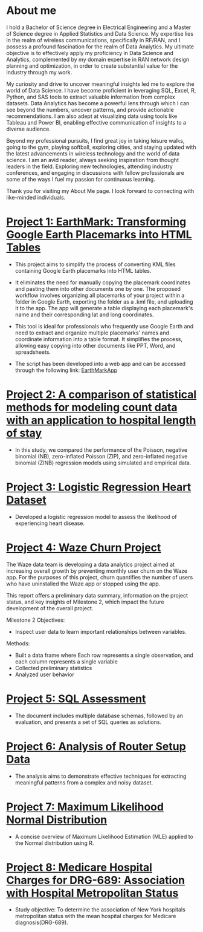 # About me

I hold a Bachelor of Science degree in Electrical Engineering and a Master of Science degree in Applied Statistics and Data Science. My expertise lies in the realm of wireless communications, specifically in RF/RAN, and I possess a profound fascination for the realm of Data Analytics. My ultimate objective is to effectively apply my proficiency in Data Science and Analytics, complemented by my domain expertise in RAN network design planning and optimization, in order to create substantial value for the industry through my work.

My curiosity and drive to uncover meaningful insights led me to explore the world of Data Science. I have become proficient in leveraging SQL, Excel, R, Python, and SAS tools to extract valuable information from complex datasets. Data Analytics has become a powerful lens through which I can see beyond the numbers, uncover patterns, and provide actionable recommendations. I am also adept at visualizing data using tools like Tableau and Power BI, enabling effective communication of insights to a diverse audience.

Beyond my professional pursuits, I find great joy in taking leisure walks, going to the gym, playing softball, exploring cities, and staying updated with the latest advancements in wireless technology and the world of data science. I am an avid reader, always seeking inspiration from thought leaders in the field. Exploring new technologies, attending industry conferences, and engaging in discussions with fellow professionals are some of the ways I fuel my passion for continuous learning.

Thank you for visiting my About Me page. I look forward to connecting with like-minded individuals.

# [Project 1: EarthMark: Transforming Google Earth Placemarks into HTML Tables](https://github.com/gustavofernandezlembert/Placemarks.KML_TO_HTML)

* This project aims to simplify the process of converting KML files containing Google Earth placemarks into HTML tables.
  
* It eliminates the need for manually copying the placemark coordinates and pasting them into other documents one by one. The proposed workflow involves organizing all placemarks of your project within a folder in Google Earth, exporting the folder as a .kml file, and uploading it to the app. The app will generate a table displaying each placemark's name and their corresponding lat and long coordinates. 
                                                                      
* This tool is ideal for professionals who frequently use Google Earth and need to extract and organize multiple placemarks' names and coordinate information into a table format. It simplifies the process, allowing easy copying into other documents like PPT, Word, and spreadsheets.

* The script has been developed into a web app and can be accessed through the following link: [EarthMarkApp](https://project-392521.uw.r.appspot.com/)                

# [Project 2: A comparison of statistical methods for modeling count data with an application to hospital length of stay](https://bmcmedresmethodol.biomedcentral.com/articles/10.1186/s12874-022-01685-8)

* In this study, we compared the performance of the Poisson, negative binomial (NB), zero-inflated Poisson (ZIP), and zero-inflated negative binomial (ZINB) regression models using simulated and empirical data.

# [Project 3: Logistic Regression Heart Dataset](https://github.com/gustavofernandezlembert/Logistic-Regression-Heart-Data-/blob/master/Heart.pdf)

* Developed a logistic regression model to assess the likelihood of experiencing heart disease.

# [Project 4: Waze Churn Project](https://github.com/gustavofernandezlembert/Gustavo-Fernandez/blob/1cd91b161aed7a225d510c0215afaeec90734e3e/%20Waze%20project%20lab.ipynb)

The Waze data team is developing a data analytics project aimed at increasing overall growth by preventing monthly user churn on the Waze app. For the purposes of this project, churn quantifies the number of users who have uninstalled the Waze app or stopped using the app. 

This report offers a preliminary data summary, information on the project status, and key insights of Milestone 2, which impact the future development of the overall project.  

Milestone 2 Objectives:

* Inspect user data to learn important relationships between variables. 

Methods: 
* Built a data frame where Each row represents a single observation, and each column represents a single variable
* Collected preliminary statistics
* Analyzed user behavior
  
# [Project 5: SQL Assessment](https://github.com/gustavofernandezlembert/Example_of_SQL_Querys)

* The document includes multiple database schemas, followed by an evaluation, and presents a set of SQL queries as solutions.

# [Project 6: Analysis of Router Setup Data](https://github.com/gustavofernandezlembert/Analysis-Router-Setup)

* The analysis aims to demonstrate effective techniques for extracting meaningful patterns from a complex and noisy dataset.

# [Project 7: Maximum Likelihood Normal Distribution](https://gustavofernandezlembert.github.io/Maximum-Likelihood/)

* A concise overview of Maximum Likelihood Estimation (MLE) applied to the Normal distribution using R.

# [Project 8: Medicare Hospital Charges for DRG-689: Association with Hospital Metropolitan Status ](https://github.com/gustavofernandezlembert/Medicare-Hospital-Charges-)

* Study objective: To determine the association of New York hospitals metropolitan status with the mean hospital charges for Medicare diagnosis(DRG-689). 





